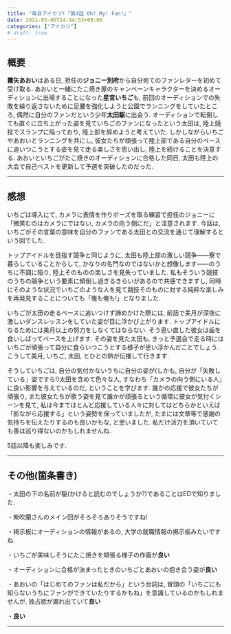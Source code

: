 ```yaml
---
title: "毎日アイカツ!「第4話 Oh! My! Fan!」"
date: 2021-05-06T14:44:53+09:00
categories: ["アイカツ"]
# draft: true
---
```


## 概要

**霧矢あおい**はある日, 担任の**ジョニー別府**から自分宛てのファンレターを初めて受け取る. あおいと一緒にたこ焼き屋のキャンペーンキャラクターを決めるオーディションに出場することになった**星宮いちご**も, 前回のオーディションでの失敗を繰り返さないために足腰を強化しようと公園でランニングをしていたところ, 偶然に自分のファンだという少年**太田駆**に出会う. オーディションで転倒しても直ぐに立ち上がった姿を見ていちごのファンになったという太田は, 陸上競技でスランプに陥っており, 陸上部を辞めようと考えていた. しかしながらいちごやあおいとランニングを共にし, 彼女たちが頑張って陸上部である自分のペースに追いつこうとする姿を見て走る楽しさを思い出し, 陸上を続けることを決意する. あおいといちごがたこ焼きのオーディションに合格した同日, 太田も陸上の大会で自己ベストを更新して予選を突破したのだった.

***

## 感想

いちごは導入にて, カメラに表情を作りポーズを取る練習で担任のジョニーに「微笑むのはカメラにではない, カメラの向う側にだ」と注意されます. 今話は, いちごがその言葉の意味を自分のファンである太田との交流を通じて理解するという回でした.

トップアイドルを目指す競争と同じように, 太田も陸上部の激しい競争――寮で暮らしていることからして, かなりの名門なのではないかと想像します――のうちに不調に陥り, 陸上そのものの楽しさを見失っていました. 私もそういう競技のうちの競争という要素に傾倒し過ぎるきらいがあるので共感できますし, 同時にそのような状況でいちごのような人を見て競技そのものに対する純粋な楽しみを再発見することについても「俺も俺も!」となりました.

いちごが太田の走るペースに追いつけず諦めかけた際には, 前話で美月が深夜に激しいダンスレッスンをしていた姿が目に浮かび上がります. トップアイドルになるためには美月以上の努力をしなくてはならない. そう思い直した彼女は歯を食いしばってペースを上げます. その姿を見た太田も, きっと予選会で走る時にはいちごが頑張って自分に食らいつこうとする様子が思い浮かんだことでしょう. こうして美月, いちご, 太田, とひとの熱が伝播して行きます.

そうしていちごは, 自分の気付かないうちに自分の姿が(しかも, 自分が「失敗している」姿ですら!)太田を含めて色々な人, すなわち「カメラの向う側にいる人」に良い影響を与えているのだ, ということを学びます. 誰かの応援で彼女たちが頑張り, また彼女たちが歌う姿を見て誰かが頑張るという循環に彼女が気付くシーンを見て, 私は今までほとんど応援している人々に対してはどちらかといえば「影ながら応援する」という姿勢を保っていましたが, たまには文章等で感謝の気持ちを伝えたりするのも良いかもな, と思いました. 私だけ活力を頂いていても善は巡り得ないのかもしれませんね.

5話以降も楽しみです.

***

## その他(箇条書き)

・太田の下の名前が駆(かけると読むのでしょうか?)であることはEDで知りました.

・紫吹蘭さんのメイン回がそろそろありそうですね!

・掲示板にオーディションの情報があるの, 大学の就職情報の掲示板みたいですね.

・いちごが美味しそうにたこ焼きを頬張る様子の作画が**良い**

・オーディションに合格が決まったときのいちごとあおいの抱き合う姿が**良い**

・あおいの「はじめてのファンは私だから」という台詞は, 冒頭の「いちごにも知らないうちにファンができていたりするかもね」を意識しているのかもしれませんが, 独占欲が漏れ出ていて**良い**

・**良い**

***

